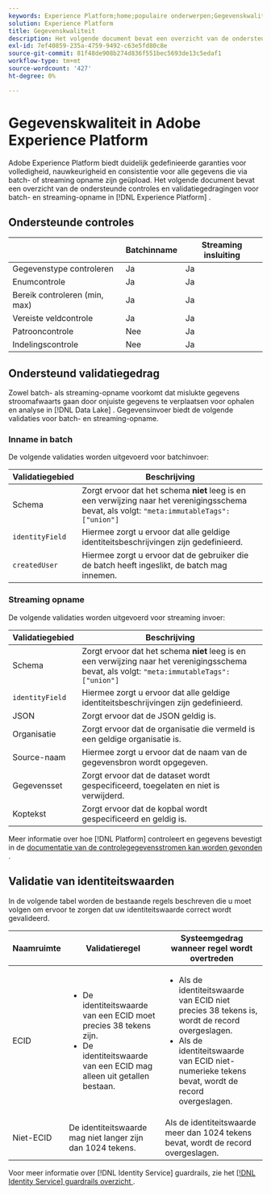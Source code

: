 ```yaml
---
keywords: Experience Platform;home;populaire onderwerpen;Gegevenskwaliteit;Kwaliteit;Ondersteunde validatie;Validatie;ondersteunde validatie;
solution: Experience Platform
title: Gegevenskwaliteit
description: Het volgende document bevat een overzicht van de ondersteunde controles en validatiegedragingen voor batch- en streaming-opname in Adobe Experience Platform.
exl-id: 7ef40859-235a-4759-9492-c63e5fd80c8e
source-git-commit: 81f48de908b274d836f551bec5693de13c5edaf1
workflow-type: tm+mt
source-wordcount: '427'
ht-degree: 0%

---
```


# Gegevenskwaliteit in Adobe Experience Platform

Adobe Experience Platform biedt duidelijk gedefinieerde garanties voor volledigheid, nauwkeurigheid en consistentie voor alle gegevens die via batch- of streaming opname zijn geüpload. Het volgende document bevat een overzicht van de ondersteunde controles en validatiegedragingen voor batch- en streaming-opname in [!DNL Experience Platform] .

## Ondersteunde controles

|   | Batchinname | Streaming insluiting |
| ------ | --------------- | ------------------- |
| Gegevenstype controleren | Ja | Ja |
| Enumcontrole | Ja | Ja |
| Bereik controleren (min, max) | Ja | Ja |
| Vereiste veldcontrole | Ja | Ja |
| Patrooncontrole | Nee | Ja |
| Indelingscontrole | Nee | Ja |

## Ondersteund validatiegedrag

Zowel batch- als streaming-opname voorkomt dat mislukte gegevens stroomafwaarts gaan door onjuiste gegevens te verplaatsen voor ophalen en analyse in [!DNL Data Lake] . Gegevensinvoer biedt de volgende validaties voor batch- en streaming-opname.

### Inname in batch

De volgende validaties worden uitgevoerd voor batchinvoer:

| Validatiegebied | Beschrijving |
| --------------- | ----------- |
| Schema | Zorgt ervoor dat het schema **niet** leeg is en een verwijzing naar het verenigingsschema bevat, als volgt: `"meta:immutableTags": ["union"]` |
| `identityField` | Hiermee zorgt u ervoor dat alle geldige identiteitsbeschrijvingen zijn gedefinieerd. |
| `createdUser` | Hiermee zorgt u ervoor dat de gebruiker die de batch heeft ingeslikt, de batch mag innemen. |

### Streaming opname

De volgende validaties worden uitgevoerd voor streaming invoer:

| Validatiegebied | Beschrijving |
| --------------- | ----------- |
| Schema | Zorgt ervoor dat het schema **niet** leeg is en een verwijzing naar het verenigingsschema bevat, als volgt: `"meta:immutableTags": ["union"]` |
| `identityField` | Hiermee zorgt u ervoor dat alle geldige identiteitsbeschrijvingen zijn gedefinieerd. |
| JSON | Zorgt ervoor dat de JSON geldig is. |
| Organisatie | Zorgt ervoor dat de organisatie die vermeld is een geldige organisatie is. |
| Source-naam | Hiermee zorgt u ervoor dat de naam van de gegevensbron wordt opgegeven. |
| Gegevensset | Zorgt ervoor dat de dataset wordt gespecificeerd, toegelaten en niet is verwijderd. |
| Koptekst | Zorgt ervoor dat de kopbal wordt gespecificeerd en geldig is. |

Meer informatie over hoe [!DNL Platform] controleert en gegevens bevestigt in de [ documentatie van de controlegegevensstromen kan worden gevonden ](./monitor-data-ingestion.md).

## Validatie van identiteitswaarden

In de volgende tabel worden de bestaande regels beschreven die u moet volgen om ervoor te zorgen dat uw identiteitswaarde correct wordt gevalideerd.

| Naamruimte | Validatieregel | Systeemgedrag wanneer regel wordt overtreden |
| --- | --- | --- |
| ECID | <ul><li>De identiteitswaarde van een ECID moet precies 38 tekens zijn.</li><li>De identiteitswaarde van een ECID mag alleen uit getallen bestaan.</li></ul> | <ul><li>Als de identiteitswaarde van ECID niet precies 38 tekens is, wordt de record overgeslagen.</li><li>Als de identiteitswaarde van ECID niet-numerieke tekens bevat, wordt de record overgeslagen.</li></ul> |
| Niet-ECID | De identiteitswaarde mag niet langer zijn dan 1024 tekens. | Als de identiteitswaarde meer dan 1024 tekens bevat, wordt de record overgeslagen. |

Voor meer informatie over [!DNL Identity Service] guardrails, zie het [[!DNL Identity Service]  guardrails overzicht ](../../identity-service/guardrails.md).
